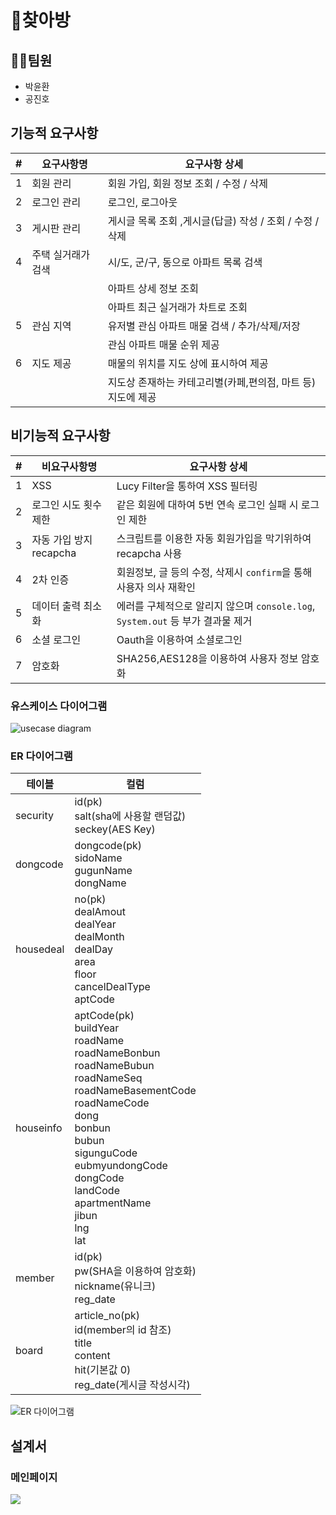 # 💒찾아방

## 🧑‍💻팀원

- 박윤환
- 공진호


## 기능적 요구사항

| #  | 요구사항명      | 요구사항 상세                               |
|----|------------|---------------------------------------|
| 1  | 회원 관리      | 회원 가입, 회원 정보 조회 / 수정 / 삭제             |
| 2  | 로그인 관리     | 로그인, 로그아웃                             |
| 3  | 게시판 관리     | 게시글 목록 조회  ,게시글(답글) 작성 / 조회 / 수정 / 삭제 |
| 4  | 주택 실거래가 검색 | 시/도, 군/구, 동으로 아파트 목록 검색               |
|    |            | 아파트 상세 정보 조회                          |
|    |            | 아파트 최근 실거래가 차트로 조회                    |
| 5  | 관심 지역      | 유저별 관심 아파트 매물 검색 / 추가/삭제/저장           |
|    |            | 관심 아파트 매물 순위  제공                      |
| 6  | 지도 제공      | 매물의 위치를 지도 상에 표시하여 제공                 |
|    |            | 지도상 존재하는 카테고리별(카페,편의점, 마트 등) 지도에 제공   |





## 비기능적 요구사항

| # | 비요구사항명            | 요구사항 상세                                                   |
|---|-------------------|-----------------------------------------------------------|
| 1 | XSS               | Lucy Filter을 통하여 XSS 필터링                                  |
| 2 | 로그인 시도 횟수 제한      | 같은 회원에 대하여 5번 연속 로그인 실패 시 로그인 제한                          |
| 3 | 자동 가입 방지 recapcha | 스크립트를 이용한 자동 회원가입을 막기위하여 recapcha 사용                      |
| 4 | 2차 인증             | 회원정보, 글 등의 수정, 삭제시 `confirm`을 통해 사용자 의사 재확인               |
| 5 | 데이터 출력 최소화        | 에러를 구체적으로 알리지 않으며 `console.log`, `System.out` 등 부가 결과물 제거 |
| 6 | 소셜 로그인            | Oauth을 이용하여 소셜로그인                                         |
| 7 | 암호화               | SHA256,AES128을 이용하여 사용자 정보 암호화                            |


### 유스케이스 다이어그램
![usecase diagram](https://user-images.githubusercontent.com/62232531/202087060-5e23bca4-6161-453e-ae95-1e1060c9ea29.png)


### ER 다이어그램

| 테이블       | 컬럼                                                                                                                                                                                                                                                                                               |
|-----------|--------------------------------------------------------------------------------------------------------------------------------------------------------------------------------------------------------------------------------------------------------------------------------------------------|
| security  | id(pk) <br/> salt(sha에 사용할 랜덤값) <br/>seckey(AES Key)                                                                                                                                                                                                                                             |
| dongcode  | dongcode(pk)<br/>sidoName<br/>gugunName<br/>dongName                                                                                                                                                                                                                                             |
| housedeal | no(pk) <br/>dealAmout<br/> dealYear<br/>           dealMonth<br/> dealDay<br/>area<br/>floor<br/>cancelDealType<br/>aptCode<br/>                                                                                                                                                                 |
| houseinfo | aptCode(pk) <br/>buildYear<br/> roadName<br/>           roadNameBonbun<br/> roadNameBubun<br/>roadNameSeq<br/>roadNameBasementCode<br/>roadNameCode<br/>dong<br/>bonbun<br/> bubun<br/>sigunguCode<br/>eubmyundongCode<br/>dongCode<br/>landCode<br/>apartmentName<br/>jibun<br/>lng<br/>lat<br/> |
| member    | id(pk)<br/>pw(SHA을 이용하여 암호화)<br/>nickname(유니크)<br/>reg_date<br/>                                                                                                                                                                                                                                 |
| board     | article_no(pk)<br/>id(member의 id 참조)<br/>title<br/>content<br/>hit(기본값 0)<br/>reg_date(게시글 작성시각)<br/>                                                                                                                                                                                            |

![ER 다이어그램](https://user-images.githubusercontent.com/62232531/202130732-7b6b0dce-2a00-4d8e-af6b-6ec4abd19a52.png)



## 설계서

### 메인페이지
<img src="https://user-images.githubusercontent.com/62232531/202116648-5b120cf3-7599-4e93-841a-8c4bd9d358bf.png">





